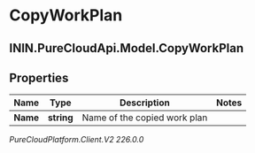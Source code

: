 # CopyWorkPlan

## ININ.PureCloudApi.Model.CopyWorkPlan

## Properties

|Name | Type | Description | Notes|
|------------ | ------------- | ------------- | -------------|
| **Name** | **string** | Name of the copied work plan | |



_PureCloudPlatform.Client.V2 226.0.0_
